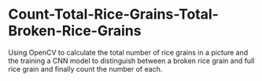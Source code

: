 # Count-Total-Rice-Grains-Total-Broken-Rice-Grains
Using OpenCV to calculate the total number of rice grains in a picture and the training a CNN model to distinguish between a broken rice grain and full rice grain and finally count the number of each.

